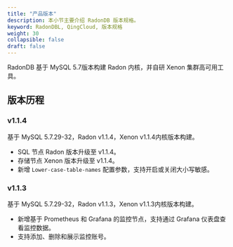 ```yaml
---
title: "产品版本"
description: 本小节主要介绍 RadonDB 版本规格。 
keyword: RadonDBL, QingCloud, 版本规格
weight: 30
collapsible: false
draft: false
---
```



RadonDB 基于 MySQL 5.7版本构建 Radon 内核，并自研 Xenon 集群高可用工具。

## 版本历程

### v1.1.4

基于 MySQL 5.7.29-32，Radon v1.1.4，Xenon v1.1.4内核版本构建。

- SQL 节点 Radon 版本升级至 v1.1.4。
- 存储节点 Xenon 版本升级至 v1.1.4。
- 新增 `Lower-case-table-names` 配置参数，支持开启或关闭大小写敏感。

### v1.1.3

基于 MySQL 5.7.29-32，Radon v1.1.3，Xenon v1.1.3内核版本构建。

- 新增基于 Prometheus 和 Grafana 的监控节点，支持通过 Grafana 仪表盘查看监控数据。
- 支持添加、删除和展示监控账号。

